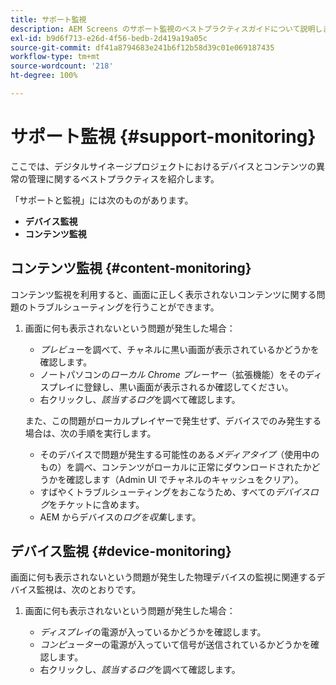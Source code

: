 ```yaml
---
title: サポート監視
description: AEM Screens のサポート監視のベストプラクティスガイドについて説明します。
exl-id: b9d6f713-e26d-4f56-bedb-2d419a19a05c
source-git-commit: df41a8794683e241b6f12b58d39c01e069187435
workflow-type: tm+mt
source-wordcount: '218'
ht-degree: 100%

---
```


# サポート監視 {#support-monitoring}

ここでは、デジタルサイネージプロジェクトにおけるデバイスとコンテンツの異常の管理に関するベストプラクティスを紹介します。

「サポートと監視」には次のものがあります。

* **デバイス監視**
* **コンテンツ監視**

## コンテンツ監視 {#content-monitoring}

コンテンツ監視を利用すると、画面に正しく表示されないコンテンツに関する問題のトラブルシューティングを行うことができます。

1. 画面に何も表示されないという問題が発生した場合：

   * *プレビュー*&#x200B;を調べて、チャネルに黒い画面が表示されているかどうかを確認します。
   * ノートパソコンの&#x200B;*ローカル Chrome プレーヤー*（拡張機能）をそのディスプレイに登録し、黒い画面が表示されるか確認してください。
   * 右クリックし、*該当するログ*&#x200B;を調べて確認します。

   また、この問題がローカルプレイヤーで発生せず、デバイスでのみ発生する場合は、次の手順を実行します。

   * そのデバイスで問題が発生する可能性のある&#x200B;*メディアタイプ*（使用中のもの）を調べ、コンテンツがローカルに正常にダウンロードされたかどうかを確認します（Admin UI でチャネルのキャッシュをクリア）。
   * すばやくトラブルシューティングをおこなうため、すべての&#x200B;*デバイスログ*&#x200B;をチケットに含めます。
   * AEM からデバイスの&#x200B;*ログを収集*&#x200B;します。

## デバイス監視 {#device-monitoring}

画面に何も表示されないという問題が発生した物理デバイスの監視に関連するデバイス監視は、次のとおりです。

1. 画面に何も表示されないという問題が発生した場合：

   * *ディスプレイ*&#x200B;の電源が入っているかどうかを確認します。
   * *コンピューター*&#x200B;の電源が入っていて信号が送信されているかどうかを確認します。
   * 右クリックし、*該当するログ*&#x200B;を調べて確認します。
